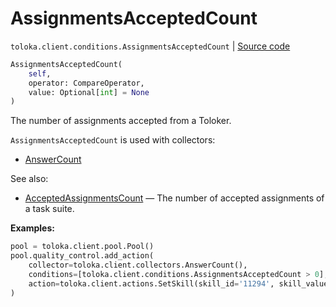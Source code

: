 # AssignmentsAcceptedCount
`toloka.client.conditions.AssignmentsAcceptedCount` | [Source code](https://github.com/Toloka/toloka-kit/blob/v1.2.1/src/client/conditions.py#L164)

```python
AssignmentsAcceptedCount(
    self,
    operator: CompareOperator,
    value: Optional[int] = None
)
```

The number of assignments accepted from a Toloker.


`AssignmentsAcceptedCount` is used with collectors:
- [AnswerCount](toloka.client.collectors.AnswerCount.md)

See also:
- [AcceptedAssignmentsCount](toloka.client.conditions.AcceptedAssignmentsCount.md) — The number of accepted assignments of a task suite.


**Examples:**


```python
pool = toloka.client.pool.Pool()
pool.quality_control.add_action(
    collector=toloka.client.collectors.AnswerCount(),
    conditions=[toloka.client.conditions.AssignmentsAcceptedCount > 0],
    action=toloka.client.actions.SetSkill(skill_id='11294', skill_value=1),
)
```

